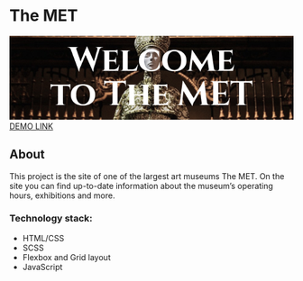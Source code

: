 # The MET
![Альтернативный текст](https://github.com/zinchenko-anastasiia/The-MET/blob/master/src/images/screenshots/1-screenshots.jpg "The MET")
[DEMO LINK](https://zinchenko-anastasiia.github.io/The-MET/)

## About

This project is the site of one of the largest art museums The MET. On the site you can find up-to-date information about the museum’s operating hours, exhibitions and more.

### Technology stack:
+ HTML/CSS
+ SCSS
+ Flexbox and Grid layout
+ JavaScript
